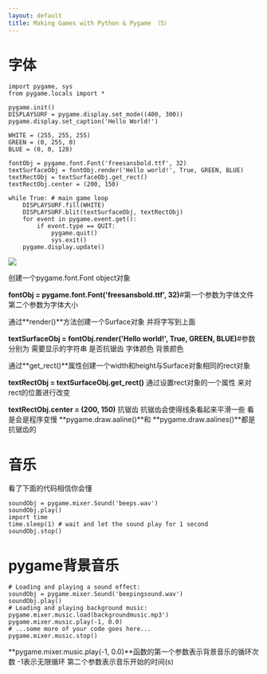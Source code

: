 ```yaml
---
layout: default
title: Making Games with Python & Pygame （5）
---
```

# 字体 #
	import pygame, sys
	from pygame.locals import *
	
	pygame.init()
	DISPLAYSURF = pygame.display.set_mode((400, 300))
	pygame.display.set_caption('Hello World!')
	
	WHITE = (255, 255, 255)
	GREEN = (0, 255, 0)
	BLUE = (0, 0, 128)
	
	fontObj = pygame.font.Font('freesansbold.ttf', 32)
	textSurfaceObj = fontObj.render('Hello world!', True, GREEN, BLUE)
	textRectObj = textSurfaceObj.get_rect()
	textRectObj.center = (200, 150)
	
	while True: # main game loop
	    DISPLAYSURF.fill(WHITE)
	    DISPLAYSURF.blit(textSurfaceObj, textRectObj)
	    for event in pygame.event.get():
	        if event.type == QUIT:
	            pygame.quit()
	            sys.exit()
	    pygame.display.update()

![](http://bcs.duapp.com/blog-pyiner/J3SXIX_BOLM28FFG9E.jpg?sign=MBO:528b10b38a1b368b5a572d8d459f541b:q8xrCvHkYlNA%2BzGnCyqBOpKpAIw%3D)

创建一个pygame.font.Font object对象

**fontObj = pygame.font.Font('freesansbold.ttf', 32)**#第一个参数为字体文件 第二个参数为字体大小

通过**render()**方法创建一个Surface对象 并将字写到上面

**textSurfaceObj = fontObj.render('Hello world!', True, GREEN, BLUE)**#参数分别为 需要显示的字符串 是否抗锯齿 字体颜色 背景颜色

通过**get_rect()**属性创建一个width和height与Surface对象相同的rect对象

**textRectObj = textSurfaceObj.get_rect()**
通过设置rect对象的一个属性 来对rect的位置进行改变

**textRectObj.center = (200, 150)**
抗锯齿
抗锯齿会使得线条看起来平滑一些 看是会是程序变慢 **pygame.draw.aaline()**和
**pygame.draw.aalines()**都是抗锯齿的
# 音乐 #
看了下面的代码相信你会懂

	soundObj = pygame.mixer.Sound('beeps.wav')
	soundObj.play()
	import time
	time.sleep(1) # wait and let the sound play for 1 second
	soundObj.stop()
# pygame背景音乐 #

	# Loading and playing a sound effect:
	soundObj = pygame.mixer.Sound('beepingsound.wav')
	soundObj.play()
	# Loading and playing background music:
	pygame.mixer.music.load(backgroundmusic.mp3')
	pygame.mixer.music.play(-1, 0.0)
	# ...some more of your code goes here...
	pygame.mixer.music.stop()

**pygame.mixer.music.play(-1, 0.0)**函数的第一个参数表示背景音乐的循环次数 -1表示无限循环 第二个参数表示音乐开始的时间(s)